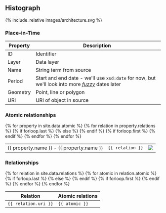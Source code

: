 ---
---

## Histograph

{% include_relative images/architecture.svg %}


### Place-in-Time

<table class="u-full-width">
  <thead>
    <tr>
      <th>Property</th>
      <th>Description</th>
    </tr>
  </thead>
  <tbody>
    <tr>
      <td>ID</td><td>Identifier</td>
    </tr>
    <tr>
      <td>Layer</td><td>Data layer</td>
    </tr>
    <tr>
      <td>Name</td><td>String term from source</td>
    </tr>
    <tr>
      <td>Period</td><td>Start and end date - we'll use <code>xsd:date</code> for now, but we'll look into more <a href="http://dh.stanford.edu/topotime/docs/TemporalGeometry.pdf"><i>fuzzy</i></a> dates later</td>
    </tr>
    <tr>
      <td>Geometry</td><td>Point, line or polygon</td>
    </tr>
    <tr>
      <td>URI</td><td>URI of object in source</td>
    </tr>
  </tbody>
</table>

### Atomic relationships

<table class="u-full-width vertical-align-top no-borders">
  <tbody>
    {% for property in site.data.atomic %}
      {% for relation in property.relations %}
      {% if forloop.last %}
      <tr class="border-bottom">
      {% else %}
      <tr>
      {% endif %}
        {% if forloop.first %}
        <td rowspan="{{ forloop.length }}">
          <span class="first-pit">{{ property.name }}</span> - <span class="second-pit">{{ property.name }}</span>
        </td>
        {% endif %}
        <td class="no-left-margin"><code>{{ relation }}</code></td>
        <td><img src="{{ site.baseurl}}/images/properties_{{ property.name }}_{{ relation }}.svg" /></td>
      </tr>
      {% endfor %}
    {% endfor %}
  </tbody>
</table>

### Relationships

<table class="u-full-width vertical-align-top no-borders">
  <thead>
    <tr>
      <th>Relation</th>
      <th>Atomic relations</th>
    </tr>
  </thead>
  <tbody>
    {% for relation in site.data.relations %}
      {% for atomic in relation.atomic %}
      {% if forloop.last %}
      <tr class="border-bottom">
      {% else %}
      <tr>
      {% endif %}
        {% if forloop.first %}
        <td rowspan="{{ forloop.length }}">
          <code>{{ relation.uri }}</code>
        </td>
        {% endif %}
        <td class="no-left-margin"><code>{{ atomic }}</code></td>
      </tr>
      {% endfor %}
    {% endfor %}
  </tbody>
</table>
